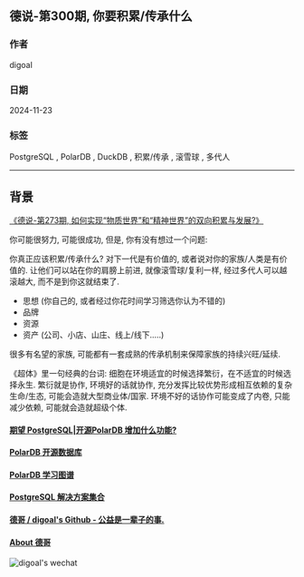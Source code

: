 ## 德说-第300期, 你要积累/传承什么     
                                                                      
### 作者                                                           
digoal                                                             
                                                                             
### 日期                                                                           
2024-11-23                                         
                                    
### 标签                                                         
PostgreSQL , PolarDB , DuckDB , 积累/传承 , 滚雪球 , 多代人     
                                                                                                 
----                                                                          
                                                                                        
## 背景     
[《德说-第273期, 如何实现“物质世界”和“精神世界”的双向积累与发展?》](../202401/20240113_01.md)    
  
你可能很努力, 可能很成功, 但是, 你有没有想过一个问题:  
  
你真正应该积累/传承什么? 对下一代是有价值的, 或者说对你的家族/人类是有价值的. 让他们可以站在你的肩膀上前进, 就像滚雪球/复利一样, 经过多代人可以越滚越大, 而不是到你这就结束了.     
- 思想 (你自己的, 或者经过你花时间学习筛选你认为不错的) 
- 品牌  
- 资源 
- 资产 (公司、小店、山庄、线上/线下.....) 
  
很多有名望的家族, 可能都有一套成熟的传承机制来保障家族的持续兴旺/延续.  
    
《超体》里一句经典的台词: 细胞在环境适宜的时候选择繁衍，在不适宜的时候选择永生. 繁衍就是协作, 环境好的话就协作, 充分发挥比较优势形成相互依赖的复杂生命/生态, 可能会造就大型商业体/国家. 环境不好的话协作可能变成了内卷, 只能减少依赖, 可能就会造就超级个体.  
     
  
  
#### [期望 PostgreSQL|开源PolarDB 增加什么功能?](https://github.com/digoal/blog/issues/76 "269ac3d1c492e938c0191101c7238216")
  
  
#### [PolarDB 开源数据库](https://openpolardb.com/home "57258f76c37864c6e6d23383d05714ea")
  
  
#### [PolarDB 学习图谱](https://www.aliyun.com/database/openpolardb/activity "8642f60e04ed0c814bf9cb9677976bd4")
  
  
#### [PostgreSQL 解决方案集合](../201706/20170601_02.md "40cff096e9ed7122c512b35d8561d9c8")
  
  
#### [德哥 / digoal's Github - 公益是一辈子的事.](https://github.com/digoal/blog/blob/master/README.md "22709685feb7cab07d30f30387f0a9ae")
  
  
#### [About 德哥](https://github.com/digoal/blog/blob/master/me/readme.md "a37735981e7704886ffd590565582dd0")
  
  
![digoal's wechat](../pic/digoal_weixin.jpg "f7ad92eeba24523fd47a6e1a0e691b59")
  
